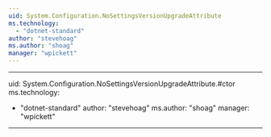 ```yaml
---
uid: System.Configuration.NoSettingsVersionUpgradeAttribute
ms.technology: 
  - "dotnet-standard"
author: "stevehoag"
ms.author: "shoag"
manager: "wpickett"
---
```


---
uid: System.Configuration.NoSettingsVersionUpgradeAttribute.#ctor
ms.technology: 
  - "dotnet-standard"
author: "stevehoag"
ms.author: "shoag"
manager: "wpickett"
---
